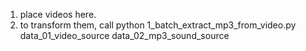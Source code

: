 1. place videos here.
2. to transform them, call
   python 1_batch_extract_mp3_from_video.py data_01_video_source data_02_mp3_sound_source